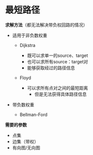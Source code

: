 # 最短路径

**求解方法**（都无法解决带负权回路的情况）

- 适用于非负数权重

  - Dijkstra
    - 既可以求单一的source、target
    - 也可以求所有source：target对
    - 能够获取经过的路径信息

  - Floyd
    - 可以求所有点对之间的最短距离
      - 但是无法获得具体路径信息

- 带负数权重

  - Bellman-Ford

**需要的参数**

- 点集
- 边集（带权）
- 有向图/无向图